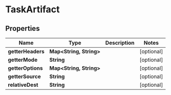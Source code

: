 

# TaskArtifact


## Properties

Name | Type | Description | Notes
------------ | ------------- | ------------- | -------------
**getterHeaders** | **Map&lt;String, String&gt;** |  |  [optional]
**getterMode** | **String** |  |  [optional]
**getterOptions** | **Map&lt;String, String&gt;** |  |  [optional]
**getterSource** | **String** |  |  [optional]
**relativeDest** | **String** |  |  [optional]



